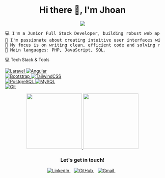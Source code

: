 <h1 align="center"> Hi there 👋, I'm Jhoan</h1>

<p align="center">
<a href="https://github.com/JhoanMontes">
<img src="https://readme-typing-svg.herokuapp.com/?lines=Junior+Full+Stack+Developer;Laravel+%26+PHP+Specialist;Frontend+with+Angular+%26+JS;PostgreSQL+Enthusiast;Always+learning+and+growing&center=true&width=500&height=50">
</a>
</p>

<pre>
💻 I'm a Junior Full Stack Developer, building robust web applications from end to end.
📝 I'm passionate about creating intuitive user interfaces with Angular and powerful, scalable backends with Laravel.
🌱 My focus is on writing clean, efficient code and solving real-world problems.
🌟 Main languages: PHP, JavaScript, SQL.
</pre>

💻 Tech Stack & Tools 
<p align="left">

<a href="https://laravel.com/" target="_blank" rel="noreferrer">
<img src="https://img.shields.io/badge/laravel-%23FF2D20.svg?style=for-the-badge&logo=laravel&logoColor=white" alt="Laravel">
</a>

<a href="https://angular.io" target="_blank" rel="noreferrer">
<img src="https://img.shields.io/badge/angular-%23DD0031.svg?style=for-the-badge&logo=angular&logoColor=white" alt="Angular">
</a>
<br>
<a href="https://getbootstrap.com" target="_blank" rel="noreferrer">
<img src="https://img.shields.io/badge/bootstrap-%238511FA.svg?style=for-the-badge&logo=bootstrap&logoColor=white" alt="Bootstrap">
</a>
<a href="https://tailwindcss.com/" target="_blank" rel="noreferrer">
<img src="https://img.shields.io/badge/tailwindcss-%2338B2AC.svg?style=for-the-badge&logo=tailwind-css&logoColor=white" alt="TailwindCSS">
</a>
<br>
<a href="https://www.postgresql.org" target="_blank" rel="noreferrer">
<img src="https://img.shields.io/badge/postgres-%23316192.svg?style=for-the-badge&logo=postgresql&logoColor=white" alt="PostgreSQL">
</a>
<a href="https://www.mysql.com/" target="_blank" rel="noreferrer">
<img src="https://img.shields.io/badge/mysql-%234479A1.svg?style=for-the-badge&logo=mysql&logoColor=white" alt="MySQL">
</a>
<br>
<a href="https://git-scm.com/" target="_blank" rel="noreferrer">
<img src="https://img.shields.io/badge/git-%23F05033.svg?style=for-the-badge&logo=git&logoColor=white" alt="Git">
</a>


</p>

<p align="center">
<a href="https://github.com/JhoanMontes">
<img height="180em" src="https://github-readme-stats.vercel.app/api?username=JhoanMontes&show_icons=true&theme=dracula&include_all_commits=true&count_private=true"/>
<img height="180em" src="https://github-readme-stats.vercel.app/api/top-langs/?username=JhoanMontes&layout=compact&langs_count=8&theme=dracula"/>
</a>
</p>

<div align="center">
<h3><b>Let's get in touch!</b></h3>
</div>
<p align="center">
<a href="https://www.linkedin.com/in/jhoan-montes-862882257/" target="_blank">
<img src="https://img.shields.io/badge/LinkedIn-0077B5?style=for-the-badge&logo=linkedin&logoColor=white" alt="LinkedIn">
</a> &nbsp;&nbsp;
<a href="https://github.com/JhoanMontes" target="_blank">
<img src="https://img.shields.io/badge/GitHub-181717?style=for-the-badge&logo=github&logoColor=white" alt="GitHub">
</a> &nbsp;&nbsp;
<a href="mailto:montesjhoan17@gmail.com">
<img src="https://img.shields.io/badge/Gmail-EA4335?style=for-the-badge&logo=gmail&logoColor=white" alt="Gmail">
</a> &nbsp;&nbsp;
</p>
